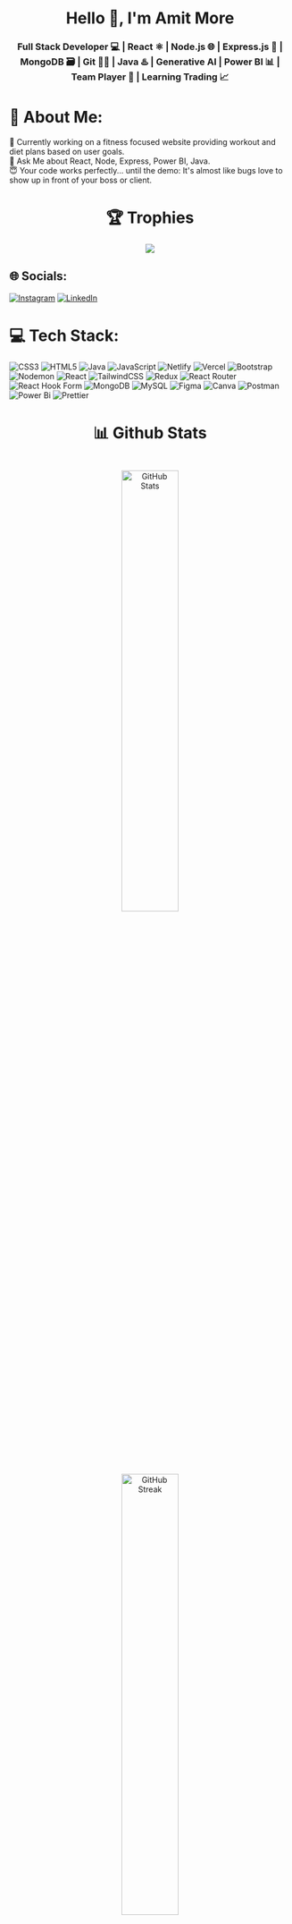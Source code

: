 <h1 align="center">Hello 👋, I'm Amit More</h1>
<h3 align="center">Full Stack Developer 💻 | React ⚛️ | Node.js 🌐 | Express.js 🚀 | MongoDB 🗃️ | Git 🧑‍💻 | Java ♨️ | Generative AI | Power BI 📊 | Team Player 🤝 | Learning Trading 📈</h3>

# 💫 About Me:
🚀 Currently working on a fitness focused website providing workout and diet plans based on user goals.<br> 📍 Ask Me about React, Node, Express, Power BI, Java.<br>😇 Your code works perfectly... until the demo: It's almost like bugs love to show up in front of your boss or client.<br>

<h1 align="center">🏆 Trophies</h1>
<div align="center">
  <img src="https://github-profile-trophy.vercel.app/?username=amitmore-007&theme=tokyonight&no-frame=false&no-bg=false&margin-w=4" />
</div>

## 🌐 Socials:

  <a href="https://instagram.com/amitmore_7"><img src="https://img.shields.io/badge/Instagram-%23E4405F.svg?logo=Instagram&logoColor=white" alt="Instagram" /></a>
  <a href="https://linkedin.com/in/amit-more-57a646249"><img src="https://img.shields.io/badge/LinkedIn-%230077B5.svg?logo=linkedin&logoColor=white" alt="LinkedIn" /></a>


# 💻 Tech Stack:
![CSS3](https://img.shields.io/badge/css3-%231572B6.svg?style=for-the-badge&logo=css3&logoColor=white) ![HTML5](https://img.shields.io/badge/html5-%23E34F26.svg?style=for-the-badge&logo=html5&logoColor=white) ![Java](https://img.shields.io/badge/java-%23ED8B00.svg?style=for-the-badge&logo=openjdk&logoColor=white) ![JavaScript](https://img.shields.io/badge/javascript-%23323330.svg?style=for-the-badge&logo=javascript&logoColor=%23F7DF1E) ![Netlify](https://img.shields.io/badge/netlify-%23000000.svg?style=for-the-badge&logo=netlify&logoColor=#00C7B7) ![Vercel](https://img.shields.io/badge/vercel-%23000000.svg?style=for-the-badge&logo=vercel&logoColor=white) ![Bootstrap](https://img.shields.io/badge/bootstrap-%238511FA.svg?style=for-the-badge&logo=bootstrap&logoColor=white) ![Nodemon](https://img.shields.io/badge/NODEMON-%23323330.svg?style=for-the-badge&logo=nodemon&logoColor=%BBDEAD) ![React](https://img.shields.io/badge/react-%2320232a.svg?style=for-the-badge&logo=react&logoColor=%2361DAFB) ![TailwindCSS](https://img.shields.io/badge/tailwindcss-%2338B2AC.svg?style=for-the-badge&logo=tailwind-css&logoColor=white) ![Redux](https://img.shields.io/badge/redux-%23593d88.svg?style=for-the-badge&logo=redux&logoColor=white) ![React Router](https://img.shields.io/badge/React_Router-CA4245?style=for-the-badge&logo=react-router&logoColor=white) ![React Hook Form](https://img.shields.io/badge/React%20Hook%20Form-%23EC5990.svg?style=for-the-badge&logo=reacthookform&logoColor=white) ![MongoDB](https://img.shields.io/badge/MongoDB-%234ea94b.svg?style=for-the-badge&logo=mongodb&logoColor=white) ![MySQL](https://img.shields.io/badge/mysql-4479A1.svg?style=for-the-badge&logo=mysql&logoColor=white) ![Figma](https://img.shields.io/badge/figma-%23F24E1E.svg?style=for-the-badge&logo=figma&logoColor=white) ![Canva](https://img.shields.io/badge/Canva-%2300C4CC.svg?style=for-the-badge&logo=Canva&logoColor=white) ![Postman](https://img.shields.io/badge/Postman-FF6C37?style=for-the-badge&logo=postman&logoColor=white) ![Power Bi](https://img.shields.io/badge/power_bi-F2C811?style=for-the-badge&logo=powerbi&logoColor=black) ![Prettier](https://img.shields.io/badge/prettier-%23F7B93E.svg?style=for-the-badge&logo=prettier&logoColor=black)

<h1 align="center"> 📊 Github Stats</h1>
<div align="center">
  <img src="https://github-readme-stats.vercel.app/api?username=amitmore-007&theme=solarized-dark&hide_border=false&include_all_commits=false&count_private=false" alt="GitHub Stats" style="width:45%; margin: 20px;" />
  <img src="https://github-readme-streak-stats.herokuapp.com/?user=amitmore-007&theme=solarized-dark&hide_border=false" alt="GitHub Streak" style="width:45%; margin: 20px;" />
</div>
<div align="center" style="margin-top: 40px;">
  <img src="https://github-readme-stats.vercel.app/api/top-langs/?username=amitmore-007&theme=solarized-dark&hide_border=false&include_all_commits=false&count_private=false&layout=compact" alt="Top Languages" style="margin-top: 20px;" />
</div>


### ✍️ Random Dev Quote
<div align="center">
  <img src="https://quotes-github-readme.vercel.app/api?type=horizontal&theme=radical" alt="Random Dev Quote" />
</div>

### 🔝 Top Contributed Repo
<div align="center">
  <img src="https://github-contributor-stats.vercel.app/api?username=amitmore-007&limit=5&theme=dark&combine_all_yearly_contributions=true" alt="Top Contributed Repo" />
</div>


---
[![](https://visitcount.itsvg.in/api?id=amitmore-007&icon=0&color=0)](https://visitcount.itsvg.in)

<!-- Proudly created with GPRM ( https://gprm.itsvg.in ) -->
